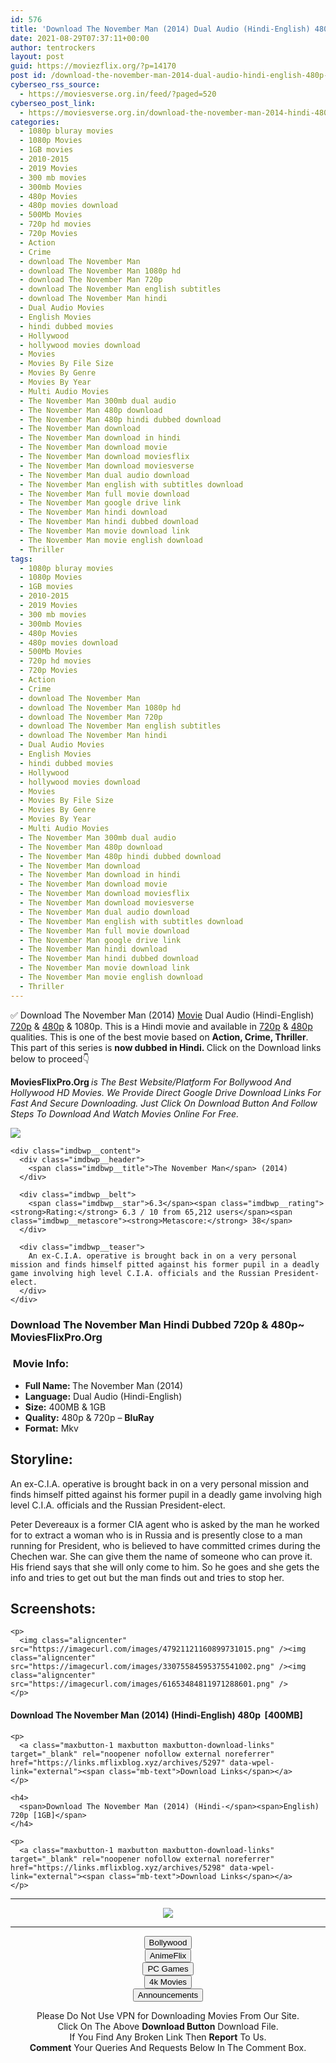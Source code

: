```yaml
---
id: 576
title: 'Download The November Man (2014) Dual Audio (Hindi-English) 480p [400MB] || 720p [1GB]'
date: 2021-08-29T07:37:11+00:00
author: tentrockers
layout: post
guid: https://moviezflix.org/?p=14170
post id: /download-the-november-man-2014-dual-audio-hindi-english-480p-400mb-720p-1gb/
cyberseo_rss_source:
  - https://moviesverse.org.in/feed/?paged=520
cyberseo_post_link:
  - https://moviesverse.org.in/download-the-november-man-2014-hindi-480p-720p/
categories:
  - 1080p bluray movies
  - 1080p Movies
  - 1GB movies
  - 2010-2015
  - 2019 Movies
  - 300 mb movies
  - 300mb Movies
  - 480p Movies
  - 480p movies download
  - 500Mb Movies
  - 720p hd movies
  - 720p Movies
  - Action
  - Crime
  - download The November Man
  - download The November Man 1080p hd
  - download The November Man 720p
  - download The November Man english subtitles
  - download The November Man hindi
  - Dual Audio Movies
  - English Movies
  - hindi dubbed movies
  - Hollywood
  - hollywood movies download
  - Movies
  - Movies By File Size
  - Movies By Genre
  - Movies By Year
  - Multi Audio Movies
  - The November Man 300mb dual audio
  - The November Man 480p download
  - The November Man 480p hindi dubbed download
  - The November Man download
  - The November Man download in hindi
  - The November Man download movie
  - The November Man download moviesflix
  - The November Man download moviesverse
  - The November Man dual audio download
  - The November Man english with subtitles download
  - The November Man full movie download
  - The November Man google drive link
  - The November Man hindi download
  - The November Man hindi dubbed download
  - The November Man movie download link
  - The November Man movie english download
  - Thriller
tags:
  - 1080p bluray movies
  - 1080p Movies
  - 1GB movies
  - 2010-2015
  - 2019 Movies
  - 300 mb movies
  - 300mb Movies
  - 480p Movies
  - 480p movies download
  - 500Mb Movies
  - 720p hd movies
  - 720p Movies
  - Action
  - Crime
  - download The November Man
  - download The November Man 1080p hd
  - download The November Man 720p
  - download The November Man english subtitles
  - download The November Man hindi
  - Dual Audio Movies
  - English Movies
  - hindi dubbed movies
  - Hollywood
  - hollywood movies download
  - Movies
  - Movies By File Size
  - Movies By Genre
  - Movies By Year
  - Multi Audio Movies
  - The November Man 300mb dual audio
  - The November Man 480p download
  - The November Man 480p hindi dubbed download
  - The November Man download
  - The November Man download in hindi
  - The November Man download movie
  - The November Man download moviesflix
  - The November Man download moviesverse
  - The November Man dual audio download
  - The November Man english with subtitles download
  - The November Man full movie download
  - The November Man google drive link
  - The November Man hindi download
  - The November Man hindi dubbed download
  - The November Man movie download link
  - The November Man movie english download
  - Thriller
---
```

<div class="thecontent clearfix">
  <p>
    ✅ Download The November Man (2014) <a href="https://moviesverse.org.in/category/movies/" data-wpel-link="internal">Movie</a> Dual Audio (Hindi-English) <a href="https://moviesverse.org.in/720p-movies/" data-wpel-link="internal">720p</a>&nbsp;&&nbsp;<a href="https://moviesverse.org.in/480p-movies/" data-wpel-link="internal">480p</a> & 1080p. This is a Hindi movie and available in <a href="https://moviesverse.org.in/720p-movies/" data-wpel-link="internal">720p</a>&nbsp;&&nbsp;<a href="https://moviesverse.org.in/480p-movies/" data-wpel-link="internal">480p</a> qualities. This is one of the best movie based on <strong>Action, Crime, Thriller</strong>. This part of this series is <strong>now dubbed in <span>Hindi.&nbsp;</span></strong><span>Click on the Download links below to proceed👇</span>
  </p>
  
  <p>
    <strong><span>MoviesFlixPro.Org&nbsp;</span></strong><em>is The Best Website/Platform For Bollywood And Hollywood HD Movies. We Provide Direct Google Drive Download Links For Fast And Secure Downloading. Just Click On Download Button And Follow Steps To&nbsp;Download And Watch Movies Online For Free.</em>
  </p>
  
  <div class="imdbwp imdbwp--movie dark">
    <div class="imdbwp__thumb">
      <a class="imdbwp__link" target="_blank" title="The November Man" href="https://www.imdb.com/title/tt2402157/" rel="nofollow external noopener noreferrer" data-wpel-link="external"><img class="imdbwp__img" src="https://m.media-amazon.com/images/M/MV5BNTkzMDk5NjUxNV5BMl5BanBnXkFtZTgwMzMwOTMyMjE@._V1_SX300.jpg" /></a>
    </div>
    
    <div class="imdbwp__content">
      <div class="imdbwp__header">
        <span class="imdbwp__title">The November Man</span> (2014)
      </div>
      
      <div class="imdbwp__belt">
        <span class="imdbwp__star">6.3</span><span class="imdbwp__rating"><strong>Rating:</strong> 6.3 / 10 from 65,212 users</span><span class="imdbwp__metascore"><strong>Metascore:</strong> 38</span>
      </div>
      
      <div class="imdbwp__teaser">
        An ex-C.I.A. operative is brought back in on a very personal mission and finds himself pitted against his former pupil in a deadly game involving high level C.I.A. officials and the Russian President-elect.
      </div>
    </div>
  </div>
  
  <h3>
    <span>Download The November Man Hindi Dubbed 720p & 480p~ MoviesFlixPro.Org</span>
  </h3>
  
  <h3>
    <span>&nbsp;Movie Info:&nbsp;</span>
  </h3>
  
  <ul>
    <li>
      <strong>Full Name: </strong>The November Man (2014)
    </li>
    <li>
      <strong>Language:</strong> Dual Audio (Hindi-English)
    </li>
    <li>
      <strong>Size:</strong> 400MB & 1GB
    </li>
    <li>
      <strong>Quality:</strong> 480p & 720p – <span><strong>BluRay</strong></span>
    </li>
    <li>
      <strong>Format:</strong>&nbsp;Mkv
    </li>
  </ul>
  
  <h2>
    <span>Storyline:</span>
  </h2>
  
  <p>
    An ex-C.I.A. operative is brought back in on a very personal mission and finds himself pitted against his former pupil in a deadly game involving high level C.I.A. officials and the Russian President-elect.
  </p>
  
  <div>
    Peter Devereaux is a former CIA agent who is asked by the man he worked for to extract a woman who is in Russia and is presently close to a man running for President, who is believed to have committed crimes during the Chechen war. She can give them the name of someone who can prove it. His friend says that she will only come to him. So he goes and she gets the info and tries to get out but the man finds out and tries to stop her.
  </div>
  
  <div class="summary_text">
    <h2>
      <span>Screenshots:</span>
    </h2>
    
    <p>
      <img class="aligncenter" src="https://imagecurl.com/images/47921121160899731015.png" /><img class="aligncenter" src="https://imagecurl.com/images/33075584595375541002.png" /><img class="aligncenter" src="https://imagecurl.com/images/61653484811971288601.png" />
    </p>
  </div>
  
  <div class="inline canwrap">
    <h4>
      <span>Download The November Man (2014) (Hindi-English) </span><span>480p&nbsp; [400MB]</span>
    </h4>
    
    <p>
      <a class="maxbutton-1 maxbutton maxbutton-download-links" target="_blank" rel="noopener nofollow external noreferrer" href="https://links.mflixblog.xyz/archives/5297" data-wpel-link="external"><span class="mb-text">Download Links</span></a>
    </p>
    
    <h4>
      <span>Download The November Man (2014) (Hindi-</span><span>English) 720p [1GB]</span>
    </h4>
    
    <p>
      <a class="maxbutton-1 maxbutton maxbutton-download-links" target="_blank" rel="noopener nofollow external noreferrer" href="https://links.mflixblog.xyz/archives/5298" data-wpel-link="external"><span class="mb-text">Download Links</span></a>
    </p>
  </div>
</div>

<center>
  </p> 
  
  <hr />
  
  <p>
    <a href="http://gdrivepro.xyz/join.php" data-wpel-link="external" target="_blank" rel="nofollow external noopener noreferrer"><img src="https://i.imgur.com/FhMdWdW.png" /></a>
  </p>
  
  <hr />
  
  <p>
    <a href="https://dogemovies.xyz" target="_blank" data-wpel-link="external" rel="nofollow external noopener noreferrer"><button class="button button5">Bollywood</button></a><br /> <a href="https://animeflix.in" target="_blank" data-wpel-link="external" rel="nofollow external noopener noreferrer"><button class="button button5">AnimeFlix</button></a><br /> <a href="https://gamesflix.net/" target="_blank" data-wpel-link="external" rel="nofollow external noopener noreferrer"><button class="button button5">PC Games</button></a><br /> <a href="https://uhdmovies.in" target="_blank" data-wpel-link="external" rel="nofollow external noopener noreferrer"><button class="button button5">4k Movies</button></a><br /> <a href="https://moviesverse.org.in/announcements/" target="_blank" data-wpel-link="internal" rel="noopener"><button class="button button5">Announcements</button></a>
  </p>
  
  <div class="alert alert-danger">
    Please Do Not Use VPN for Downloading Movies From Our Site.
  </div>
  
  <div class="alert alert-success">
    Click On The Above <strong>Download Button</strong> Download File.
  </div>
  
  <div class="alert alert-warning">
    If You Find Any Broken Link Then <strong>Report</strong> To Us.
  </div>
  
  <div class="alert alert-info">
    <strong>Comment</strong> Your Queries And Requests Below In The Comment Box.
  </div>
  
  <p>
    </center>
  </p>